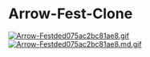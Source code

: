 # Arrow-Fest-Clone
[![Arrow-Festded075ac2bc81ae8.gif](https://s4.gifyu.com/images/Arrow-Festded075ac2bc81ae8.gif)](https://gifyu.com/image/SwSPn)
[![Arrow-Festded075ac2bc81ae8.md.gif](https://s4.gifyu.com/images/Arrow-Festded075ac2bc81ae8.md.gif)](https://gifyu.com/image/SwSPn)


